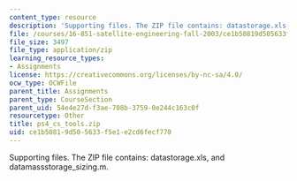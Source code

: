 ```yaml
---
content_type: resource
description: 'Supporting files. The ZIP file contains: datastorage.xls, and datamassstorage_sizing.m.'
file: /courses/16-851-satellite-engineering-fall-2003/ce1b50819d505633f5e1e2cd6fecf770_ps4_cs_tools.zip
file_size: 3497
file_type: application/zip
learning_resource_types:
- Assignments
license: https://creativecommons.org/licenses/by-nc-sa/4.0/
ocw_type: OCWFile
parent_title: Assignments
parent_type: CourseSection
parent_uid: 54e4e27d-f3ae-708b-3759-0e244c163c0f
resourcetype: Other
title: ps4_cs_tools.zip
uid: ce1b5081-9d50-5633-f5e1-e2cd6fecf770
---
```

Supporting files. The ZIP file contains: datastorage.xls, and datamassstorage_sizing.m.